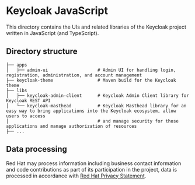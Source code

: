 # Keycloak JavaScript

This directory contains the UIs and related libraries of the Keycloak project written in JavaScript (and TypeScript).

## Directory structure

    ├── apps
    │   ├── admin-ui                   # Admin UI for handling login, registration, administration, and account management
    ├── keycloak-theme                 # Maven build for the Keycloak theme
    ├── libs
    │   ├── keycloak-admin-client      # Keycloak Admin Client library for Keycloak REST API
    │   └── keycloak-masthead          # Keycloak Masthead library for an easy way to bring applications into the Keycloak ecosystem, allow users to access
    │                                  # and manage security for those applications and manage authorization of resources
    ├── ...

## Data processing

Red Hat may process information including business contact information and code contributions as part of its participation in the project, data is processed in accordance with [Red Hat Privacy Statement](https://www.redhat.com/en/about/privacy-policy).
